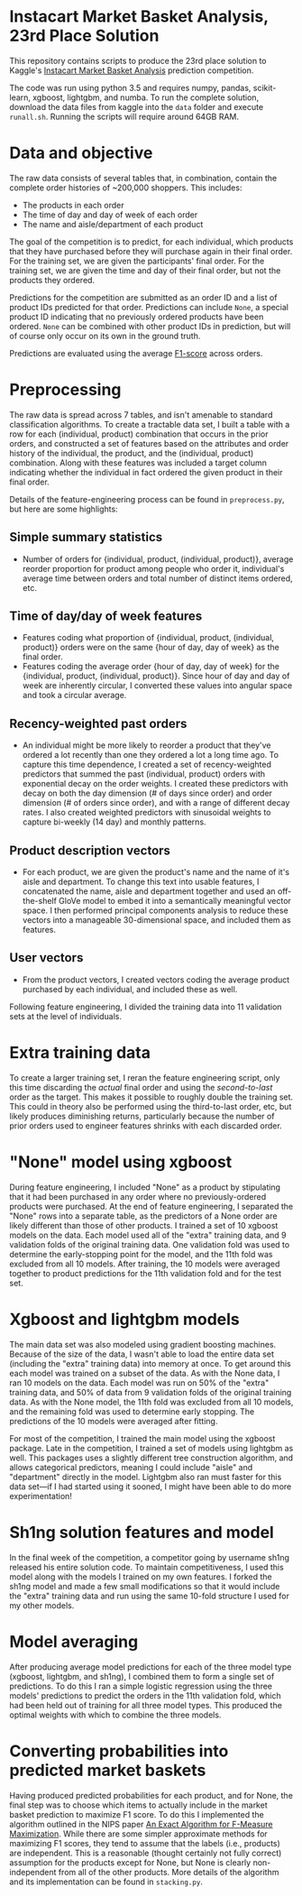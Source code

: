 # Instacart Market Basket Analysis, 23rd Place Solution

This repository contains scripts to produce the 23rd place solution
to Kaggle's [Instacart Market Basket Analysis](https://www.kaggle.com/c/instacart-market-basket-analysis) prediction competition. 

The code was run using python 3.5 and requires numpy, pandas, scikit-learn,
xgboost, lightgbm, and numba. To run the complete solution, download the data
files from kaggle into the `data` folder and execute `runall.sh`. Running the scripts will require
around 64GB RAM. 

# Data and objective

The raw data consists of several tables that, in combination, contain the
complete order histories of ~200,000 shoppers. This includes: 

* The products in each order 
* The time of day and day of week of each order
* The name and aisle/department of each product

The goal of the competition is to predict, for each individual, which products
that they have purchased before they will purchase again in their final order.
For the training set, we are given the participants' final order. For the
training set, we are given the time and day of their final order, but not the
products they ordered.

Predictions for the competition are submitted as an order ID and a list of
product IDs predicted for that order. Predictions can include `None`, a special
product ID indicating that no previously ordered products have been ordered.
`None` can be combined with other product IDs in prediction, but will of course
only occur on its own in the ground truth.

Predictions are evaluated using the average
[F1-score](https://en.wikipedia.org/wiki/F1_score) across orders.

# Preprocessing

The raw data is spread across 7 tables, and isn't amenable to standard
classification algorithms. To create a tractable data set, I built a table with
a row for each (individual, product) combination that occurs in the prior
orders, and constructed a set of features based on the attributes and order
history of the individual, the product, and the (individual, product)
combination. Along with these features was included a target column indicating
whether the individual in fact ordered the given product in their final order.

Details of the feature-engineering process can be found in `preprocess.py`, but
here are some highlights:

## Simple summary statistics
* Number of orders for {individual, product, (individual, product)}, average
  reorder proportion for product among people who order it, individual's average
  time between orders and total number of distinct items ordered, etc.

## Time of day/day of week features
* Features coding what proportion of {individual, product, (individual,
  product)} orders were on the same {hour of day, day of week} as the final
  order.
* Features coding the average order {hour of day, day of week} for the
  {individual, product, (individual, product)}. Since hour of day and day of
  week are inherently circular, I converted these values into angular space and
  took a circular average.
  
## Recency-weighted past orders
* An individual might be more likely to reorder a product that they've ordered a
  lot recently than one they ordered a lot a long time ago. To capture this time
  dependence, I created a set of recency-weighted predictors that summed the
  past (individual, product) orders with exponential decay on the order weights.
  I created these predictors with decay on both the day dimension (# of days
  since order) and order dimension (# of orders since order), and with a range
  of different decay rates. I also created weighted predictors with sinusoidal
  weights to capture bi-weekly (14 day) and monthly patterns.

## Product description vectors
* For each product, we are given the product's name and the name of it's aisle
  and department. To change this text into usable features, I concatenated the
  name, aisle and department together and used an off-the-shelf GloVe model to
  embed it into a semantically meaningful vector space. I then performed
  principal components analysis to reduce these vectors into a manageable
  30-dimensional space, and included them as features.

## User vectors
* From the product vectors, I created vectors coding the average product
  purchased by each individual, and included these as well.
  
Following feature engineering, I divided the training data into 11 validation
sets at the level of individuals.

# Extra training data

To create a larger training set, I reran the feature engineering script, only
this time discarding the *actual* final order and using the *second-to-last*
order as the target. This makes it possible to roughly double the training set.
This could in theory also be performed using the third-to-last order, etc, but
likely produces diminishing returns, particularly because the number of prior
orders used to engineer features shrinks with each discarded order.

# "None" model using xgboost

During feature engineering, I included "None" as a product by stipulating that
it had been purchased in any order where no previously-ordered products were
purchased. At the end of feature engineering, I separated the "None" rows into a
separate table, as the predictors of a None order are likely different than
those of other products. I trained a set of 10 xgboost models on the data. Each
model used all of the "extra" training data, and 9 validation folds of the
original training data. One validation fold was used to determine the
early-stopping point for the model, and the 11th fold was excluded from all 10
models. After training, the 10 models were averaged together to product
predictions for the 11th validation fold and for the test set.

# Xgboost and lightgbm models

The main data set was also modeled using gradient boosting machines. Because of
the size of the data, I wasn't able to load the entire data set (including the
"extra" training data) into memory at once. To get around this each model was
trained on a subset of the data. As with the None data, I ran 10 models on the
data. Each model was run on 50% of the "extra" training data, and 50% of data
from 9 validation folds of the original training data. As with the None model,
the 11th fold was excluded from all 10 models, and the remaining fold was used
to determine early stopping. The predictions of the 10 models were averaged
after fitting.

For most of the competition, I trained the main model using the xgboost package.
Late in the competition, I trained a set of models using lightgbm as well. This
packages uses a slightly different tree construction algorithm, and allows
categorical predictors, meaning I could include "aisle" and "department"
directly in the model. Lightgbm also ran must faster for this data set&mdash;if
I had started using it sooned, I might have been able to do more experimentation!

# Sh1ng solution features and model

In the final week of the competition, a competitor going by username sh1ng
released his entire solution code. To maintain competitiveness, I used this
model along with the models I trained on my own features. I forked the sh1ng
model and made a few small modifications so that it would include the "extra"
training data and run using the same 10-fold structure I used for my other models.

# Model averaging

After producing average model predictions for each of the three model type
(xgboost, lightgbm, and sh1ng), I combined them to form a single set of
predictions. To do this I ran a simple logistic regression using the three
models' predictions to predict the orders in the 11th validation fold, which had
been held out of training for all three model types. This produced the optimal
weights with which to combine the three models.

# Converting probabilities into predicted market baskets

Having produced predicted probabilities for each product, and for None, the
final step was to choose which items to actually include in the market basket
prediction to maximize F1 score. To do this I implemented the algorithm outlined
in the NIPS paper [An Exact Algorithm for F-Measure
Maximization](https://papers.nips.cc/paper/4389-an-exact-algorithm-for-f-measure-maximization.pdf).
While there are some simpler approximate methods for maximizing F1 scores, they
tend to assume that the labels (i.e., products) are independent. This is a
reasonable (thought certainly not fully correct) assumption for the products
except for None, but None is clearly non-independent from all of the other
products. More details of the algorithm and its implementation can be found in
`stacking.py`.
